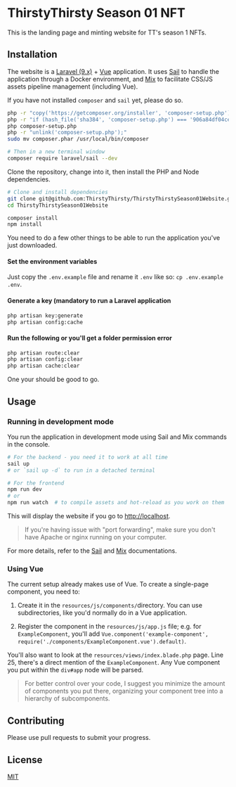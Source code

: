 # ThirstyThirsty Season 01 NFT

This is the landing page and minting website for TT's season 1 NFTs.

## Installation

The website is a [Laravel (9.x)](https://laravel.com/) + [Vue](https://vuejs.org/) application. It uses [Sail](https://laravel.com/docs/9.x/sail) to handle the application through a Docker environment, and [Mix](https://laravel.com/docs/9.x/mix#vue) to facilitate CSS/JS assets pipeline management (including Vue).

If you have not installed `composer` and `sail` yet, please do so.

```bash
php -r "copy('https://getcomposer.org/installer', 'composer-setup.php');"
php -r "if (hash_file('sha384', 'composer-setup.php') === '906a84df04cea2aa72f40b5f787e49f22d4c2f19492ac310e8cba5b96ac8b64115ac402c8cd292b8a03482574915d1a8') { echo 'Installer verified'; } else { echo 'Installer corrupt'; unlink('composer-setup.php'); } echo PHP_EOL;"
php composer-setup.php
php -r "unlink('composer-setup.php');"
sudo mv composer.phar /usr/local/bin/composer

# Then in a new terminal window
composer require laravel/sail --dev
```

Clone the repository, change into it, then install the PHP and Node dependencies.

```bash
# Clone and install dependencies
git clone git@github.com:ThirstyThirsty/ThirstyThirstySeason01Website.git
cd ThirstyThirstySeason01Website

composer install
npm install
```

You need to do a few other things to be able to run the application you've just downloaded.

#### Set the environment variables
Just copy the `.env.example` file and rename it `.env` like so: `cp .env.example .env`.

#### Generate a key (mandatory to run a Laravel application

```bash
php artisan key:generate
php artisan config:cache
```

#### Run the following or you'll get a folder permission error
```bash
php artisan route:clear
php artisan config:clear
php artisan cache:clear
```

One your should be good to go.


## Usage

### Running in development mode

You run the application in development mode using Sail and Mix commands in the console.

```bash
# For the backend - you need it to work at all time
sail up
# or `sail up -d` to run in a detached terminal

# For the frontend
npm run dev
# or
npm run watch  # to compile assets and hot-reload as you work on them
```

This will display the website if you go to [http://localhost](http://localhost).

> If you're having issue with "port forwarding", make sure you don't have Apache or nginx running on your computer.

For more details, refer to the [Sail](https://laravel.com/docs/9.x/sail) and [Mix](https://laravel.com/docs/9.x/mix) documentations.

### Using Vue

The current setup already makes use of Vue. To create a single-page component, you need to:

1. Create it in the `resources/js/components/`directory. You can use subdirectories, like you'd normally do in a Vue application.

2. Register the component in the `resources/js/app.js` file; e.g. for `ExampleComponent`, you'll add `Vue.component('example-component', require('./components/ExampleComponent.vue').default)`.

You'll also want to look at the `resources/views/index.blade.php` page. Line 25, there's a direct mention of the `ExampleComponent`. Any Vue component you put within the `div#app` node will be parsed.

> For better control over your code, I suggest you minimize the amount of components you put there, organizing your component tree into a hierarchy of subcomponents.

## Contributing
Please use pull requests to submit your progress.

## License
[MIT](https://choosealicense.com/licenses/mit/)
